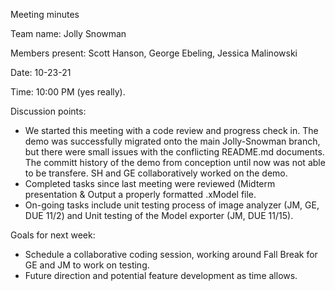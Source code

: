 Meeting minutes

Team name: Jolly Snowman

Members present: Scott Hanson, George Ebeling, Jessica Malinowski

Date: 10-23-21

Time: 10:00 PM (yes really).

Discussion points:

- We started this meeting with a code review and progress check in. The demo was successfully migrated onto the main Jolly-Snowman branch, but there were small issues with the conflicting README.md documents. The committ history of the demo from conception until now was not able to be transfere. SH and GE collaboratively worked on the demo. 
- Completed tasks since last meeting were reviewed (Midterm presentation & Output a properly formatted .xModel file.  
- On-going tasks include unit testing process of image analyzer (JM, GE, DUE 11/2) and Unit testing of the Model exporter (JM, DUE 11/15). 

Goals for next week:
- Schedule a collaborative coding session, working around Fall Break for GE and JM to work on testing. 
- Future direction and potential feature development as time allows. 
